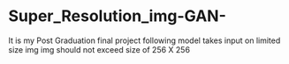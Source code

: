 # Super_Resolution_img-GAN-
It is my Post Graduation final project
following model takes input on limited size img
img should not exceed size of 256 X 256
